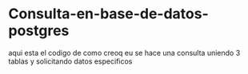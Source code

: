 # Consulta-en-base-de-datos-postgres
aqui esta el codigo de como creoq eu se hace una consulta uniendo 3 tablas y solicitando datos especificos
